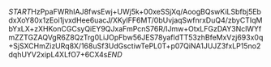 $START$HzPpaFWRhIAJ8fwsEwj+UWj5k+00xeSSjXq/AoogBQswKiLSbfbj5EbdxXoY80x1zEoi1jvxdHee6uacJ/XKyIFF6MT/0bUvjaqSwfnrxDuQ4/zbyCTIqMbYxLX+zXHKonCGCsyQiEY9QJxaFmPcnS76R/IJmw+OtxLFGzDAY3NclWYfmZZTGZAQVgR6Z8QzTrg0LiJOpFbw56JES78yafldTT53zhBfeMxVzj693x0q+SjSXCHmZizURq8X/168uSf3UdGsctiwTePL0T+p07QiNA1JUJZ3fxLP15no2dqhUYV2xipL4XLfO7+6CX4s$END$